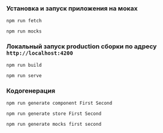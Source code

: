 ### Установка и запуск приложения на моках

```
npm run fetch

npm run mocks
```

### Локальный запуск production сборки по адресу `http://localhost:4200`

```
npm run build

npm run serve
```

### Кодогенерация

```
npm run generate component First Second

npm run generate store First Second

npm run generate mocks first second
```
